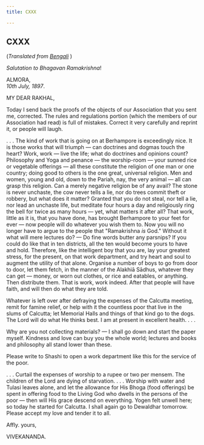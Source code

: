 ```yaml
---
title: CXXX

---
```





  

  


## CXXX

(*Translated from [Bengali](b7352e6130.pdf)* )

*Salutation to Bhagavan Ramakrishna*!

ALMORA,  
*10th July, 1897*.

MY DEAR RAKHAL,

Today I send back the proofs of the objects of our Association that you
sent me, corrected. The rules and regulations portion (which the members
of our Association had read) is full of mistakes. Correct it very
carefully and reprint it, or people will laugh.

. . . The kind of work that is going on at Berhampore is exceedingly
nice. It is those works that will triumph — can doctrines and dogmas
touch the heart? Work, work — live the life; what do doctrines and
opinions count? Philosophy and Yoga and penance — the worship-room —
your sunned rice or vegetable offerings — all these constitute the
religion of one man or one country; doing good to others is the one
great, universal religion. Men and women, young and old, down to the
Pariah, nay, the very animal — all can grasp this religion. Can a merely
negative religion be of any avail? The stone is never unchaste, the cow
never tells a lie, nor do trees commit theft or robbery, but what does
it matter? Granted that you do not steal, nor tell a lie, nor lead an
unchaste life, but meditate four hours a day and religiously ring the
bell for twice as many hours — yet, what matters it after all? That
work, little as it is, that you have done, has brought Berhampore to
your feet for ever — now people will do whatever you wish them to. Now
you will no longer have to argue to the people that "Ramakrishna *is*
God." Without it what will mere lectures do? — Do fine words butter any
parsnips? If you could do like that in ten districts, all the ten would
become yours to have and hold. Therefore, like the intelligent boy that
you are, lay your greatest stress, for the present, on that work
department, and try heart and soul to augment the utility of that alone.
Organise a number of boys to go from door to door, let them fetch, in
the manner of the Alakhiā Sādhus, whatever they can get — money, or worn
out clothes, or rice and eatables, or anything. Then distribute them.
That is work, work indeed. After that people will have faith, and will
then do what they are told.

Whatever is left over after defraying the expenses of the Calcutta
meeting, remit for famine relief, or help with it the countless poor
that live in the slums of Calcutta; let Memorial Halls and things of
that kind go to the dogs. The Lord will do what He thinks best. I am at
present in excellent health. . . .

Why are you not collecting materials? — I shall go down and start the
paper myself. Kindness and love can buy you the whole world; lectures
and books and philosophy all stand lower than these.

Please write to Shashi to open a work department like this for the
service of the poor.

. . . Curtail the expenses of worship to a rupee or two per mensem. The
children of the Lord are dying of starvation. . . . Worship with water
and Tulasi leaves alone, and let the allowance for His Bhoga (food
offerings) be spent in offering food to the Living God who dwells in the
persons of the poor — then will His grace descend on everything. Yogen
felt unwell here; so today he started for Calcutta. I shall again go to
Dewaldhar tomorrow. Please accept my love and tender it to all. 

Affly. yours,

VIVEKANANDA.



